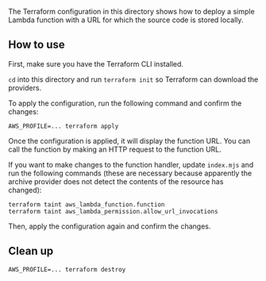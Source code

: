 The Terraform configuration in this directory shows how to deploy a simple Lambda function with a URL for which the source code is stored locally.

## How to use
First, make sure you have the Terraform CLI installed.

`cd` into this directory and run `terraform init` so Terraform can download the providers.

To apply the configuration, run the following command and confirm the changes:
```
AWS_PROFILE=... terraform apply
```
Once the configuration is applied, it will display the function URL. You can call the function by making an HTTP request to the function URL.

If you want to make changes to the function handler, update `index.mjs` and run the following commands (these are necessary because apparently the archive provider does not detect the contents of the resource has changed):
```
terraform taint aws_lambda_function.function
terraform taint aws_lambda_permission.allow_url_invocations
```
Then, apply the configuration again and confirm the changes.

## Clean up
```
AWS_PROFILE=... terraform destroy
```
